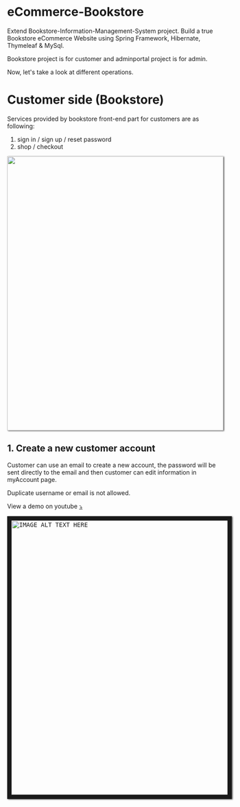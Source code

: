 # eCommerce-Bookstore

Extend Bookstore-Information-Management-System project. Build a true Bookstore eCommerce Website using Spring Framework, Hibernate, Thymeleaf &amp; MySql.

Bookstore project is for customer and adminportal project is for admin.

Now, let's take a look at different operations.

# Customer side (Bookstore)

Services provided by bookstore front-end part for customers are as following:

1. sign in / sign up / reset password
2. shop / checkout


<kbd><img src="https://drive.google.com/uc?id=1yV5VACUn1-xXZoiw_Y9yb8VbTtYs9691" width="640" style="border: 0px solid black;box-shadow: 2px 1px 3px #545454" /></kbd>

## 1. Create a new customer account

Customer can use an email to create a new account, the password will be sent directly to the email and then customer can edit information in myAccount page.

Duplicate username or email is not allowed.

View a demo on youtube <a href="http://www.youtube.com/watch?v=QlF81-6gLG0" target="_blank">⤵️</a>

<kbd><a href="http://www.youtube.com/watch?v=QlF81-6gLG0" target="_blank"><img src="https://i9.ytimg.com/vi/QlF81-6gLG0/maxresdefault.jpg?sqp=CNiC_NAF&rs=AOn4CLCyXwmPUzOT846z96XaGMc41bmw7g"
	alt="IMAGE ALT TEXT HERE" width="640" border="10" style="box-shadow: 2px 1px 3px #545454;" /></a></kbd>
